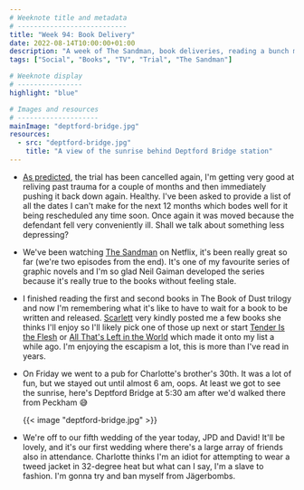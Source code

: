 ```yaml
---
# Weeknote title and metadata
# ---------------------------
title: "Week 94: Book Delivery"
date: 2022-08-14T10:00:00+01:00
description: "A week of The Sandman, book deliveries, reading a bunch more, late nights, fun 30th birthdays, our fifth wedding, and infuriating trial news."
tags: ["Social", "Books", "TV", "Trial", "The Sandman"]

# Weeknote display
# ----------------
highlight: "blue"

# Images and resources
# --------------------
mainImage: "deptford-bridge.jpg"
resources:
  - src: "deptford-bridge.jpg"
    title: "A view of the sunrise behind Deptford Bridge station"
---
```


  * [As predicted](/weeknotes/93/), the trial has been cancelled again, I'm getting very good at reliving past trauma for a couple of months and then immediately pushing it back down again. Healthy. I've been asked to provide a list of all the dates I can't make for the next 12 months which bodes well for it being rescheduled any time soon. Once again it was moved because the defendant fell very conveniently ill. Shall we talk about something less depressing?

  * We've been watching [The Sandman](https://en.wikipedia.org/wiki/The_Sandman_(TV_series)) on Netflix, it's been really great so far (we're two episodes from the end). It's one of my favourite series of graphic novels and I'm so glad Neil Gaiman developed the series because it's really true to the books without feeling stale.

  * I finished reading the first and second books in The Book of Dust trilogy and now I'm remembering what it's like to have to wait for a book to be written and released. [Scarlett](http://www.scarlettrebecca.co.uk/) very kindly posted me a few books she thinks I'll enjoy so I'll likely pick one of those up next or start [Tender Is the Flesh](https://www.goodreads.com/book/show/49090884-tender-is-the-flesh) or [All That's Left in the World](https://www.goodreads.com/book/show/58329296-all-that-s-left-in-the-world) which made it onto my list a while ago. I'm enjoying the escapism a lot, this is more than I've read in years.

  * On Friday we went to a pub for Charlotte's brother's 30th. It was a lot of fun, but we stayed out until almost 6 am, oops. At least we got to see the sunrise, here's Deptford Bridge at 5:30 am after we'd walked there from Peckham :sweat_smile:

    {{< image "deptford-bridge.jpg" >}}

  * We're off to our fifth wedding of the year today, JPD and David! It'll be lovely, and it's our first wedding where there's a large array of friends also in attendance. Charlotte thinks I'm an idiot for attempting to wear a tweed jacket in 32-degree heat but what can I say, I'm a slave to fashion. I'm gonna try and ban myself from Jägerbombs.
